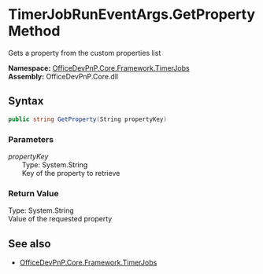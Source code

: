 # TimerJobRunEventArgs.GetProperty Method  
Gets a property from the custom properties list  

**Namespace:** [OfficeDevPnP.Core.Framework.TimerJobs](OfficeDevPnP.Core.Framework.TimerJobs.md)  
**Assembly:** OfficeDevPnP.Core.dll  
## Syntax
```C#
public string GetProperty(String propertyKey)
```
### Parameters
*propertyKey*  
&emsp;&emsp;Type: System.String  
&emsp;&emsp;Key of the property to retrieve  
  
### Return Value
Type: System.String  
Value of the requested property

## See also
- [OfficeDevPnP.Core.Framework.TimerJobs](OfficeDevPnP.Core.Framework.TimerJobs.md)

